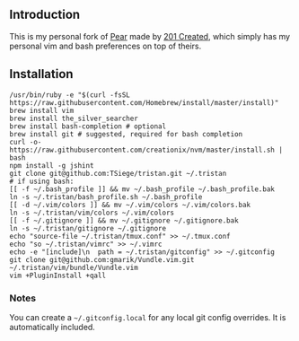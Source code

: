 ## Introduction
This is my personal fork of [Pear](https://github.com/201-created/pear) made by [201 Created](http://www.201-created.com/), which simply has my personal vim and bash preferences on top of theirs.

## Installation

```
/usr/bin/ruby -e "$(curl -fsSL https://raw.githubusercontent.com/Homebrew/install/master/install)"
brew install vim
brew install the_silver_searcher
brew install bash-completion # optional
brew install git # suggested, required for bash completion
curl -o- https://raw.githubusercontent.com/creationix/nvm/master/install.sh | bash
npm install -g jshint
git clone git@github.com:TSiege/tristan.git ~/.tristan
# if using bash:
[[ -f ~/.bash_profile ]] && mv ~/.bash_profile ~/.bash_profile.bak
ln -s ~/.tristan/bash_profile.sh ~/.bash_profile
[[ -d ~/.vim/colors ]] && mv ~/.vim/colors ~/.vim/colors.bak
ln -s ~/.tristan/vim/colors ~/.vim/colors
[[ -f ~/.gitignore ]] && mv ~/.gitignore ~/.gitignore.bak
ln -s ~/.tristan/gitignore ~/.gitignore
echo "source-file ~/.tristan/tmux.conf" >> ~/.tmux.conf
echo "so ~/.tristan/vimrc" >> ~/.vimrc
echo -e "[include]\n  path = ~/.tristan/gitconfig" >> ~/.gitconfig
git clone git@github.com:gmarik/Vundle.vim.git ~/.tristan/vim/bundle/Vundle.vim
vim +PluginInstall +qall
```

### Notes

You can create a `~/.gitconfig.local` for any local git config overrides. It
is automatically included.
